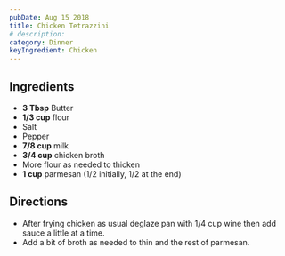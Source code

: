 ```yaml
---
pubDate: Aug 15 2018
title: Chicken Tetrazzini
# description:
category: Dinner
keyIngredient: Chicken
---
```


## Ingredients
- **3 Tbsp** Butter
- **1/3 cup** flour
- Salt
- Pepper
- **7/8 cup** milk
- **3/4 cup** chicken broth
- More flour as needed to thicken
- **1 cup** parmesan (1/2 initially, 1/2 at the end)

## Directions
- After frying chicken as usual deglaze pan with 1/4 cup wine then add sauce a little at a time.
- Add a bit of broth as needed to thin and the rest of parmesan.
